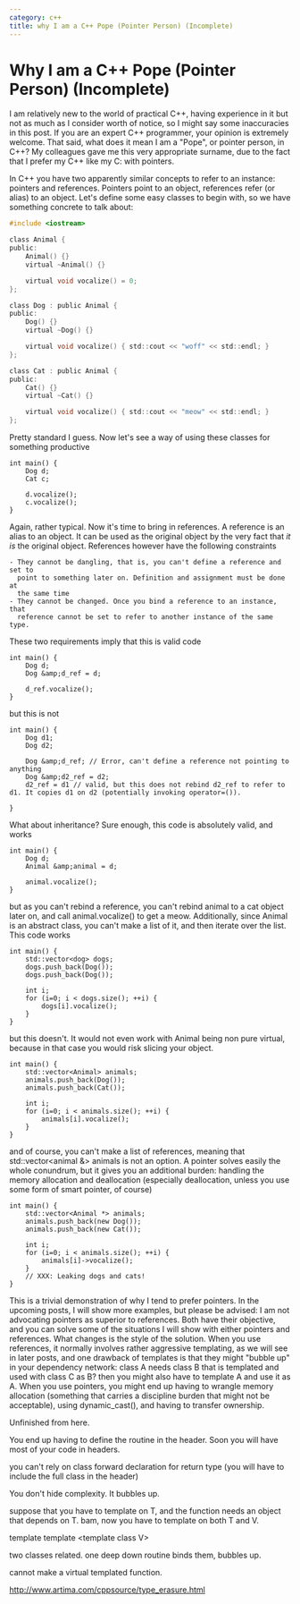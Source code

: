 ```yaml
---
category: c++
title: why I am a C++ Pope (Pointer Person) (Incomplete)
---
```

# Why I am a C++ Pope (Pointer Person) (Incomplete)

I am relatively new to the world of practical C++, having experience in it but
not as much as I consider worth of notice, so I might say some inaccuracies in
this post. If you are an expert C++ programmer, your opinion is extremely
welcome. That said, what does it mean I am a "Pope", or pointer person, in C++?
My colleagues gave me this very appropriate surname, due to the fact that I
prefer my C++ like my C: with pointers.

In C++ you have two apparently similar concepts to refer to an instance:
pointers and references. Pointers point to an object, references refer (or
alias) to an object. Let's define some easy classes to begin with, so we have
something concrete to talk about:

```c
#include <iostream>

class Animal {
public:
    Animal() {}
    virtual ~Animal() {}

    virtual void vocalize() = 0;
};

class Dog : public Animal {
public:
    Dog() {}
    virtual ~Dog() {}

    virtual void vocalize() { std::cout << "woff" << std::endl; }
};

class Cat : public Animal {
public:
    Cat() {}
    virtual ~Cat() {}

    virtual void vocalize() { std::cout << "meow" << std::endl; }
};
```

Pretty standard I guess. Now let's see a way of using these classes for something productive

```
int main() {
    Dog d;
    Cat c;

    d.vocalize();
    c.vocalize();
}
```

Again, rather typical. Now it's time to bring in references. A reference is an
alias to an object. It can be used as the original object by the very fact that
*it is* the original object. References however have the following constraints

    - They cannot be dangling, that is, you can't define a reference and set to
      point to something later on. Definition and assignment must be done at
      the same time
    - They cannot be changed. Once you bind a reference to an instance, that
      reference cannot be set to refer to another instance of the same type.

These two requirements imply that this is valid code
```
int main() {
    Dog d;
    Dog &amp;d_ref = d;

    d_ref.vocalize();
}
```

but this is not

```
int main() {
    Dog d1;
    Dog d2;

    Dog &amp;d_ref; // Error, can't define a reference not pointing to anything
    Dog &amp;d2_ref = d2;
    d2_ref = d1 // valid, but this does not rebind d2_ref to refer to d1. It copies d1 on d2 (potentially invoking operator=()). 

}
```

What about inheritance? Sure enough, this code is absolutely valid, and works

```
int main() {
    Dog d;
    Animal &amp;animal = d;

    animal.vocalize();
}
```

but as you can't rebind a reference, you can't rebind animal to a cat object
later on, and call animal.vocalize() to get a meow. Additionally, since Animal
is an abstract class, you can't make a list of it, and then iterate over the
list. This code works

```
int main() {
    std::vector<dog> dogs;
    dogs.push_back(Dog());
    dogs.push_back(Dog());

    int i;
    for (i=0; i < dogs.size(); ++i) {
        dogs[i].vocalize();
    }
}
```

but this doesn't. It would not even work with Animal being non pure virtual, because in that case you would risk slicing your object.

```
int main() {
    std::vector<Animal> animals;
    animals.push_back(Dog());
    animals.push_back(Cat());

    int i;
    for (i=0; i < animals.size(); ++i) {
        animals[i].vocalize();
    }
}
```

and of course, you can't make a list of references, meaning that std::vector<animal &amp;> animals is not an option. A pointer solves easily the whole conundrum, but it gives you an additional burden: handling the memory allocation and deallocation (especially deallocation, unless you use some form of smart pointer, of course)

```
int main() {
    std::vector<Animal *> animals;
    animals.push_back(new Dog());
    animals.push_back(new Cat());

    int i;
    for (i=0; i < animals.size(); ++i) {
        animals[i]->vocalize();
    }
    // XXX: Leaking dogs and cats!    
}
```

This is a trivial demonstration of why I tend to prefer pointers. In the
upcoming posts, I will show more examples, but please be advised: I am not
advocating pointers as superior to references. Both have their objective, and
you can solve some of the situations I will show with either pointers and
references. What changes is the style of the solution. When you use references,
it normally involves rather aggressive templating, as we will see in later
posts, and one drawback of templates is that they might "bubble up" in your
dependency network: class A needs class B that is templated and used with class
C as B<c>? then you might also have to template A and use it as A</c><c>. When
you use pointers, you might end up having to wrangle memory allocation
(something that carries a discipline burden that might not be acceptable),
using dynamic_cast(), and having to transfer ownership.

Unfinished from here.

You end up having to define the routine in the header. Soon you will have most of your code in headers.

you can't rely on class forward declaration for return type (you will have to include the full class in the header)

You don't hide complexity. It bubbles up.

suppose that you have to template on T, and the function needs an object that depends on T. bam, now you have to template on both T and V.

template <class T> template <template <class X> class V></template></class>

two classes related. one deep down routine binds them, bubbles up.

cannot make a virtual templated function.

http://www.artima.com/cppsource/type_erasure.html
